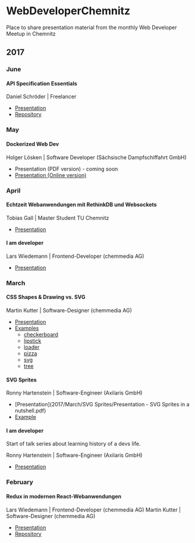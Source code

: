 # WebDeveloperChemnitz
Place to share presentation material from the monthly Web Developer Meetup in Chemnitz

## 2017

### June

#### API Specification Essentials
Daniel Schröder | Freelancer
* [Presentation](2017/June/Presentation%20-%20API%20Specification%20Language%20Essentials.pdf)
* [Repository](//github.com/schroedan/api-spec-lang-talk)

### May

#### Dockerized Web Dev
Holger Lösken | Software Developer (Sächsische Dampfschiffahrt GmbH)
* Presentation (PDF version) - coming soon
* [Presentation (Online version)](http://dockerized-web-dev.codedge.de)

### April

#### Echtzeit Webanwendungen mit RethinkDB und Websockets
Tobias Gall | Master Student TU Chemnitz
* [Presentation](2017/April/Rethinkdb%20%26%20Websockets.pdf)

#### I am developer
Lars Wiedemann | Frontend-Developer (chemmedia AG)
* [Presentation](2017/April/I%20am%20developer/whoami.pdf)

### March

#### CSS Shapes & Drawing vs. SVG
Martin Kutter | Software-Designer (chemmedia AG)
* [Presentation](2017/March/CSS%20Shapes/Presentation%20-%20CSS%20Shapes%20%26%20Drawing%20vs.%20SVG.pdf)
* [Examples](2017/March/examples)
	* [checkerboard](https://htmlpreview.github.io/?https://github.com/ChemnitzerWebDevs/slides/blob/master/2017/March/examples/checkerboard/index.html)
	* [lipstick](https://htmlpreview.github.io/?https://github.com/ChemnitzerWebDevs/slides/blob/master/2017/March/examples/lipstick/index.html)
	* [loader](https://htmlpreview.github.io/?https://github.com/ChemnitzerWebDevs/slides/blob/master/2017/March/examples/loader/index.html)
	* [pizza](https://htmlpreview.github.io/?https://github.com/ChemnitzerWebDevs/slides/blob/master/2017/March/examples/pizza/index.html)
	* [svg](https://htmlpreview.github.io/?https://github.com/ChemnitzerWebDevs/slides/blob/master/2017/March/examples/svg/index.html)
	* [tree](https://htmlpreview.github.io/?https://github.com/ChemnitzerWebDevs/slides/blob/master/2017/March/examples/tree/index.html)

#### SVG Sprites
Ronny Hartenstein | Software-Engineer (Axilaris GmbH)
* [Presentation](2017/March/SVG Sprites/Presentation - SVG Sprites in a nutshell.pdf)
* [Example](http://blog.rh-flow.de/svg-sprites-demo/index.html)

#### I am developer
Start of talk series about learning history of a devs life.

Ronny Hartenstein | Software-Engineer (Axilaris GmbH)
* [Presentation](2017/March/I%20am%20developer/Presentation%20-%20I%20am%20developer%20I%20have%20no%20life%20-%20Meine%20Lern-Historie.pdf)

### February

#### Redux in modernen React-Webanwendungen
Lars Wiedemann | Frontend-Developer (chemmedia AG)
Martin Kutter | Software-Designer (chemmedia AG)
* [Presentation](2017/February/Presentation%20-%20REDUX%20in%20modernen%20Webanwendungen.pdf)
* [Repository](//github.com/gernsdorfer/react-shop)
